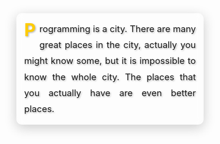   <div style="max-width: 600px; padding: 20px; background: rgba(255, 255, 255, 0.1); border-radius: 15px; backdrop-filter: blur(10px); box-shadow: 0 8px 32px rgba(0, 0, 0, 0.2); border: 1px solid rgba(255, 255, 255, 0.1);">
    <p style="font-size: 1.5rem; line-height: 1.8; text-align: justify; margin: 0; text-shadow: 2px 2px 4px rgba(0, 0, 0, 0.3);">
      <span style="font-size: 3rem; font-weight: bold; color: #ffcc00; float: left; margin-right: 10px; line-height: 1;">P</span>rogramming is a city. There are many great places in the city, actually you might know some, but it is impossible to know the whole city. The places that you actually have are even better places.
    </p>
  </div>
